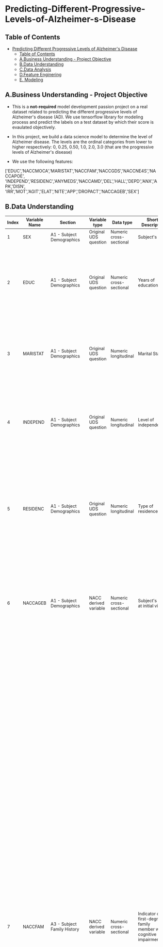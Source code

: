 # Predicting-Different-Progressive-Levels-of-Alzheimer-s-Disease

## Table of Contents

- [Predicting Different Progressive Levels of Alzheimer's Disease](#predicting-different-progressive-levels-of-alzheimers-disease)
  - [Table of Contents](#table-of-contents)
  - [A.Business Understanding - Project Objective](#abusiness-understanding---project-objective)
  - [B.Data Understanding](#bdata-understanding)
  - [C.Data Analysis](#cdata-analysis)
  - [D.Feature Enginering](#dfeature-enginering)
  - [E. Modeling](#e-modeling)

## A.Business Understanding - Project Objective

- This is a **not-required** model development passion project on a real dataset related to predicting the different progressive levels of Alzheimer's disease (AD). We use tensorflow library for modeling process and predict the labels on a test dataset by which their score is evaulated objectively.
  
- In this project, we build a data science model to determine the level of Alzheimer disease. The levels are the ordinal categories from lower to higher respectively: 0, 0.25, 0.50, 1.0, 2.0, 3.0 (that are the progressive levels of Alzheimer's disease)
- We use the following features:

['EDUC','NACCMOCA','MARISTAT','NACCFAM','NACCGDS','NACCNE4S','NACCAPOE', 'INDEPEND','RESIDENC','ANYMEDS','NACCAMD','DEL','HALL','DEPD','ANX','APA','DISN', 'IRR','MOT','AGIT','ELAT','NITE','APP','DROPACT','NACCAGEB','SEX']

## B.Data Understanding


| Index | Variable Name | Section                                             | Variable type         | Data type               | Short Descriptor                                                  | Data Source | Allowable codes                                                                                                                                                                                                                                                                                              | Missing Codes | Description / derivation                                                                                                                                                                                                                                                                                                                                                                                                                                                                                                                                                                                                                                                                                                                                                                                                                                                                                                                                                                                                                                                                                                                                                                                                                                                                                                                                                                                                                                                                                                                                                                                                                                                                                                                                                                                                                                                                                                                                                                                                                                                                                                                                                                                                                                        |
| ----- | ------------- | --------------------------------------------------- | --------------------- | ----------------------- | ----------------------------------------------------------------- | ----------- | ------------------------------------------------------------------------------------------------------------------------------------------------------------------------------------------------------------------------------------------------------------------------------------------------------------ | ------------- | --------------------------------------------------------------------------------------------------------------------------------------------------------------------------------------------------------------------------------------------------------------------------------------------------------------------------------------------------------------------------------------------------------------------------------------------------------------------------------------------------------------------------------------------------------------------------------------------------------------------------------------------------------------------------------------------------------------------------------------------------------------------------------------------------------------------------------------------------------------------------------------------------------------------------------------------------------------------------------------------------------------------------------------------------------------------------------------------------------------------------------------------------------------------------------------------------------------------------------------------------------------------------------------------------------------------------------------------------------------------------------------------------------------------------------------------------------------------------------------------------------------------------------------------------------------------------------------------------------------------------------------------------------------------------------------------------------------------------------------------------------------------------------------------------------------------------------------------------------------------------------------------------------------------------------------------------------------------------------------------------------------------------------------------------------------------------------------------------------------------------------------------------------------------------------------------------------------------------------------------------------------- |
| 1     | SEX           | A1 - Subject Demographics                           | Original UDS question | Numeric cross-sectional | Subject's sex                                                     | rdd         | 1 = Male<br>2 = Female                                                                                                                                                                                                                                                                                       |               |                                                                                                                                                                                                                                                                                                                                                                                                                                                                                                                                                                                                                                                                                                                                                                                                                                                                                                                                                                                                                                                                                                                                                                                                                                                                                                                                                                                                                                                                                                                                                                                                                                                                                                                                                                                                                                                                                                                                                                                                                                                                                                                                                                                                                                                                 |
| 2     | EDUC          | A1 - Subject Demographics                           | Original UDS question | Numeric cross-sectional | Years of education                                                | rdd         | 0 - 36<br>99 = Unknown                                                                                                                                                                                                                                                                                       |               | In general,<br>12 = high school or GRE,<br>16 = bachelor's degree,<br>18 = master's degree,<br>20 = doctorate.<br>Note that although this variable is not collected at follow-up visits, the value from the initial visit will be shown at all follow-up visits.                                                                                                                                                                                                                                                                                                                                                                                                                                                                                                                                                                                                                                                                                                                                                                                                                                                                                                                                                                                                                                                                                                                                                                                                                                                                                                                                                                                                                                                                                                                                                                                                                                                                                                                                                                                                                                                                                                                                                                                                |
| 3     | MARISTAT      | A1 - Subject Demographics                           | Original UDS question | Numeric longitudinal    | Marital Status                                                    | rdd         | 1 = Married<br>2 = Widowed<br>3 = Divorced<br>4 = Separated<br>5 = Never married (for marriage was annulled)<br>6 = Living as married/domestic partner<br>8 = Other or unknown                                                                                                                               |               | Note that in v1– 2 there was an option for “other” status. These have been recoded to maristat = 9.                                                                                                                                                                                                                                                                                                                                                                                                                                                                                                                                                                                                                                                                                                                                                                                                                                                                                                                                                                                                                                                                                                                                                                                                                                                                                                                                                                                                                                                                                                                                                                                                                                                                                                                                                                                                                                                                                                                                                                                                                                                                                                                                                             |
| 4     | INDEPEND      | A1 - Subject Demographics                           | Original UDS question | Numeric longitudinal    | Level of independence                                             | rdd         | 1 = Able to live independently<br>2 = Requires some assistance with complex activities<br>3 = Requires some assistance with basic activities<br>4 = Completely dependent<br>9 = Unknown                                                                                                                      |               |                                                                                                                                                                                                                                                                                                                                                                                                                                                                                                                                                                                                                                                                                                                                                                                                                                                                                                                                                                                                                                                                                                                                                                                                                                                                                                                                                                                                                                                                                                                                                                                                                                                                                                                                                                                                                                                                                                                                                                                                                                                                                                                                                                                                                                                                 |
| 5     | RESIDENC      | A1 - Subject Demographics                           | Original UDS question | Numeric longitudinal    | Type of residence                                                 | rdd         | 1 = Single- or multi-family private residence<br>(apartment, condo, house)<br>2 = Retirement community or independent group living<br>3 = Assisted living, adult family home, or boarding home<br>4 = Skilled nursing facility, nursing home, hospital, or hospice<br>9 = Other or unknown                   |               | Note that in v1– 2 there was an option for “other” type of residence. These have been recoded to residenc = 9.                                                                                                                                                                                                                                                                                                                                                                                                                                                                                                                                                                                                                                                                                                                                                                                                                                                                                                                                                                                                                                                                                                                                                                                                                                                                                                                                                                                                                                                                                                                                                                                                                                                                                                                                                                                                                                                                                                                                                                                                                                                                                                                                                  |
| 6     | NACCAGEB      | A1 - Subject Demographics                           | NACC derived variable | Numeric cross-sectional | Subject's age at initial visit                                    | rdd         | 18 - 120                                                                                                                                                                                                                                                                                                     |               | Birth month and year are required elements in the UDS; however, birth day is not collected. To calculate naccageb, birth day is set to 1 for all subjects. Baseline age is then computed as initial visit date minus birth date. Note that although this variable is listed for all visits, it does not change across visits; it is cross-sectional.                                                                                                                                                                                                                                                                                                                                                                                                                                                                                                                                                                                                                                                                                                                                                                                                                                                                                                                                                                                                                                                                                                                                                                                                                                                                                                                                                                                                                                                                                                                                                                                                                                                                                                                                                                                                                                                                                                            |
| 7     | NACCFAM       | A3 - Subject Family History                         | NACC derived variable | Numeric cross-sectional | Indicator of first-degree family member with cognitive impairment | rdd         | 0 = No report of a first-degree family member with cognitive impairment<br>1 = Report of at least one first-degree family member with cognitive impairment<br>9 = Unknown<br>\-4 = Not available: UDS form submitted did not collect data in this way, or a skip pattern precludes response to this question |               | UDS Form A3 version 1 – 2, submitted at all available visits: Subjects reporting at least one parent, sibling, or child with dementia at any visit will have naccfam = 1. Subjects who report no first-degree family members with dementia at all visits where Form A3 is submitted will have naccfam = 0.<br>UDS Form A3 version 3.0 or subsequent versions, submitted at all available visits: If at least one parent, sibling, or child is reported to have both a primary neurological problem/psychiatric condition of cognitive impairment/behavior change (coded as 1) and one of the primary diagnosis codes listed below at any visit, then naccfam = 1. Subjects who report all first-degree family members as having a family history absent of cognitive impairment/psychiatric condition (primary neurological problem/psychiatric condition coded as 2–8) or a primary neurological problem/psychiatric condition is reported (coded as 1), but a code other than those listed below is reported, will have naccfam = 0.<br>For subjects with Form A3 data from multiple form versions, all available data will be included in the calculation of naccfam. For example, if a family history of cognitive impairment is indicated on Form A3 using v3.0 but not on a previous version using v1–2, the subject will still have naccfam = 1.<br>Those with a submitted Form A3 (any version) who are missing data on all first-degree family members are coded as Unknown (naccfam = 9). If some first-degree family members are coded as No and some are coded as Unknown, then they are all coded as Unknown (naccfam = 9).<br>In general, a known history of cognitive impairment reported at any visit supersedes all visits with missing codes. Likewise, an indication of cognitive impairment at any visit supersedes all other visits where a history of cognitive impairment is indicated as not present. In all other conditions where reporting varies, data from the most recent visit are used to calculate naccfam.<br>If Form A3 was never submitted for any version of the UDS, naccfam will take a value of -4. Note that although this variable is listed for all visits, it does not change across visits; it is cross-sectional. |
| 8     | ANYMEDS       | A4 - Subject Medications                            | Original UDS question | Numeric longitudinal    | Subject taking any medications                                    | rdd         | 0 = No<br>1 = Yes<br>\-4 = Did not complete medications form                                                                                                                                                                                                                                                 |               | If the medications form was not completed, then anymeds = - 4.                                                                                                                                                                                                                                                                                                                                                                                                                                                                                                                                                                                                                                                                                                                                                                                                                                                                                                                                                                                                                                                                                                                                                                                                                                                                                                                                                                                                                                                                                                                                                                                                                                                                                                                                                                                                                                                                                                                                                                                                                                                                                                                                                                                                  |
| 9     | NACCAMD       | A4 - Subject Medications                            | NACC derived variable | Numeric longitudinal    | Total number of medications reported at each visit                | rdd         | 0 - 40<br>\-4 = Did not complete medications form                                                                                                                                                                                                                                                            |               | This variable provides the total number of medications reported at a visit including all prescription and over the counter medications reported on UDS Form A4 at a single visit. If the medications form was not completed, then naccamd = -4.                                                                                                                                                                                                                                                                                                                                                                                                                                                                                                                                                                                                                                                                                                                                                                                                                                                                                                                                                                                                                                                                                                                                                                                                                                                                                                                                                                                                                                                                                                                                                                                                                                                                                                                                                                                                                                                                                                                                                                                                                 |
| 10    | CDRGLOB       | B4 CDR® Plus NACC FTLD                              | Original UDS question | Numeric longitudinal    | Global CDR®                                                       | rdd         | 0.0 = No impairment<br>0.5 = Questionable impairment 1.0 = Mild impairment<br>2.0 = Moderate impairment<br>3.0 = Severe impairment                                                                                                                                                                           |               |                                                                                                                                                                                                                                                                                                                                                                                                                                                                                                                                                                                                                                                                                                                                                                                                                                                                                                                                                                                                                                                                                                                                                                                                                                                                                                                                                                                                                                                                                                                                                                                                                                                                                                                                                                                                                                                                                                                                                                                                                                                                                                                                                                                                                                                                 |
| 11    | DEL           | B5 Neuropsychiatric Inventory Questionnaire (NPI-Q) | Original UDS question | Numeric longitudinal    | Delusions in the last month                                       | rdd         | 0 = No<br>1 = Yes<br>9 = Unkown<br>\- 4 = Not available: UDS form submitted did not collect data in this way, or a skip pattern precludes response to this question<br>                                                                                                                                      |               | An option of Unknown (del=9) was added to UDS v3.0 and subsequent versions. Also note that the wording in v3.0 and subsequent versions changed to be consistent with the way the NPI-Q was originally intended to be completed; the wording changes are not expected to affect the essential meaning of the question.                                                                                                                                                                                                                                                                                                                                                                                                                                                                                                                                                                                                                                                                                                                                                                                                                                                                                                                                                                                                                                                                                                                                                                                                                                                                                                                                                                                                                                                                                                                                                                                                                                                                                                                                                                                                                                                                                                                                           |
| 12    | HALL          | B5 Neuropsychiatric Inventory Questionnaire (NPI-Q) | Original UDS question | Numeric longitudinal    | Hallucinations in the last month                                  | rdd         | 0 = No<br>1 = Yes<br>9 = Unkown<br>\- 4 = Not available: UDS form submitted did not collect data in this way, or a skip pattern precludes response to this question<br>                                                                                                                                      |               | An option of Unknown (hall = 9) was added to UDS v3.0 and subsequent versions. Also note that the wording in v3.0 and subsequent versions changed to be consistent with the way the NPI-Q was originally intended to be completed; the wording changes are not expected to affect the essential meaning of the question.                                                                                                                                                                                                                                                                                                                                                                                                                                                                                                                                                                                                                                                                                                                                                                                                                                                                                                                                                                                                                                                                                                                                                                                                                                                                                                                                                                                                                                                                                                                                                                                                                                                                                                                                                                                                                                                                                                                                        |
| 13    | AGIT          | B5 Neuropsychiatric Inventory Questionnaire (NPI-Q) | Original UDS question | Numeric longitudinal    | Agitation or aggression in the last month                         | rdd         | 0 = No<br>1 = Yes<br>9 = Unkown<br>\- 4 = Not available: UDS form submitted did not collect data in this way, or a skip pattern precludes response to this question<br>                                                                                                                                      |               | An option of Unknown (agit = 9) was added to UDS v3.0 and subsequent versions. Also note that the wording in v3.0 and subsequent versions changed to be consistent with the way the NPI-Q was originally intended to be completed; the wording changes are not expected to affect the essential meaning of the question.                                                                                                                                                                                                                                                                                                                                                                                                                                                                                                                                                                                                                                                                                                                                                                                                                                                                                                                                                                                                                                                                                                                                                                                                                                                                                                                                                                                                                                                                                                                                                                                                                                                                                                                                                                                                                                                                                                                                        |
| 14    | DEPD          | B5 Neuropsychiatric Inventory Questionnaire (NPI-Q) | Original UDS question | Numeric longitudinal    | Depression or dysphoria in the last month                         | rdd         | 0 = No<br>1 = Yes<br>9 = Unkown<br>\- 4 = Not available: UDS form submitted did not collect data in this way, or a skip pattern precludes response to this question<br>                                                                                                                                      |               | An option of Unknown (depd = 9) was added to UDS v3.0 and subsequent versions. Also note that the wording in v3.0 and subsequent versions changed to be consistent with the way the NPI-Q was originally intended to be completed; the wording changes are not expected to affect the essential meaning of the question.                                                                                                                                                                                                                                                                                                                                                                                                                                                                                                                                                                                                                                                                                                                                                                                                                                                                                                                                                                                                                                                                                                                                                                                                                                                                                                                                                                                                                                                                                                                                                                                                                                                                                                                                                                                                                                                                                                                                        |
| 15    | ANX           | B5 Neuropsychiatric Inventory Questionnaire (NPI-Q) | Original UDS question | Numeric longitudinal    | Anxiety in the last month                                         | rdd         | 0 = No<br>1 = Yes<br>9 = Unkown<br>\- 4 = Not available: UDS form submitted did not collect data in this way, or a skip pattern precludes response to this question<br>                                                                                                                                      |               | An option of Unknown (anx = 9) was added to UDS v3.0 and subsequent versions. Also note that the wording in v3.0 and subsequent versions changed to be consistent with the way the NPI-Q was originally intended to be completed; the wording changes are not expected to affect the essential meaning of the question.                                                                                                                                                                                                                                                                                                                                                                                                                                                                                                                                                                                                                                                                                                                                                                                                                                                                                                                                                                                                                                                                                                                                                                                                                                                                                                                                                                                                                                                                                                                                                                                                                                                                                                                                                                                                                                                                                                                                         |
| 16    | ELAT          | B5 Neuropsychiatric Inventory Questionnaire (NPI-Q) | Original UDS question | Numeric longitudinal    | Elation or euphoria in the last month                             | rdd         | 0 = No<br>1 = Yes<br>9 = Unkown<br>\- 4 = Not available: UDS form submitted did not collect data in this way, or a skip pattern precludes response to this question<br>                                                                                                                                      |               | An option of Unknown (elat = 9) was added to UDS v3.0 and subsequent versions. Also note that the wording in v3.0 and subsequent versions changed to be consistent with the way the NPI-Q was originally intended to be completed; the wording changes are not expected to affect the essential meaning of the question.                                                                                                                                                                                                                                                                                                                                                                                                                                                                                                                                                                                                                                                                                                                                                                                                                                                                                                                                                                                                                                                                                                                                                                                                                                                                                                                                                                                                                                                                                                                                                                                                                                                                                                                                                                                                                                                                                                                                        |
| 17    | APA           | B5 Neuropsychiatric Inventory Questionnaire (NPI-Q) | Original UDS question | Numeric longitudinal    | Apathy or indifference in the last month                          | rdd         | 0 = No<br>1 = Yes<br>9 = Unkown<br>\- 4 = Not available: UDS form submitted did not collect data in this way, or a skip pattern precludes response to this question<br>                                                                                                                                      |               | An option of Unknown (apa = 9) was added to UDS v3.0 and subsequent versions. Also note that the wording in v3.0 and subsequent versions changed to be consistent with the way the NPI-Q was originally intended to be completed; the wording changes are not expected to affect the essential meaning of the question.                                                                                                                                                                                                                                                                                                                                                                                                                                                                                                                                                                                                                                                                                                                                                                                                                                                                                                                                                                                                                                                                                                                                                                                                                                                                                                                                                                                                                                                                                                                                                                                                                                                                                                                                                                                                                                                                                                                                         |
| 18    | DISN          | B5 Neuropsychiatric Inventory Questionnaire (NPI-Q) | Original UDS question | Numeric longitudinal    | Disinhibition in the last month                                   | rdd         | 0 = No<br>1 = Yes<br>9 = Unkown<br>\- 4 = Not available: UDS form submitted did not collect data in this way, or a skip pattern precludes response to this question<br>                                                                                                                                      |               | An option of Unknown (disn = 9) was added to UDS v3.0 and subsequent versions. Also note that the wording in v3.0 and subsequent versions changed to be consistent with the way the NPI-Q was originally intended to be completed; the wording changes are not expected to affect the essential meaning of the question.                                                                                                                                                                                                                                                                                                                                                                                                                                                                                                                                                                                                                                                                                                                                                                                                                                                                                                                                                                                                                                                                                                                                                                                                                                                                                                                                                                                                                                                                                                                                                                                                                                                                                                                                                                                                                                                                                                                                        |
| 19    | IRR           | B5 Neuropsychiatric Inventory Questionnaire (NPI-Q) | Original UDS question | Numeric longitudinal    | Irritability or lability in the last month                        | rdd         | 0 = No<br>1 = Yes<br>9 = Unkown<br>\- 4 = Not available: UDS form submitted did not collect data in this way, or a skip pattern precludes response to this question<br>                                                                                                                                      |               | An option of Unknown (irr = 9) was added to UDS v3.0 and subsequent versions. Also note that the wording in v3.0 and subsequent versions changed to be consistent with the way the NPI-Q was originally intended to be completed; the wording changes are not expected to affect the essential meaning of the question.                                                                                                                                                                                                                                                                                                                                                                                                                                                                                                                                                                                                                                                                                                                                                                                                                                                                                                                                                                                                                                                                                                                                                                                                                                                                                                                                                                                                                                                                                                                                                                                                                                                                                                                                                                                                                                                                                                                                         |
| 20    | MOT           | B5 Neuropsychiatric Inventory Questionnaire (NPI-Q) | Original UDS question | Numeric longitudinal    | Motor disturbance in the last month                               | rdd         | 0 = No<br>1 = Yes<br>9 = Unkown<br>\- 4 = Not available: UDS form submitted did not collect data in this way, or a skip pattern precludes response to this question<br>                                                                                                                                      |               | An option of Unknown (mot = 9) was added to UDS v3.0 and subsequent versions. Also note that the wording in v3.0 and subsequent versions changed to be consistent with the way the NPI-Q was originally intended to be completed; the wording changes are not expected to affect the essential meaning of the question.                                                                                                                                                                                                                                                                                                                                                                                                                                                                                                                                                                                                                                                                                                                                                                                                                                                                                                                                                                                                                                                                                                                                                                                                                                                                                                                                                                                                                                                                                                                                                                                                                                                                                                                                                                                                                                                                                                                                         |
| 21    | NITE          | B5 Neuropsychiatric Inventory Questionnaire (NPI-Q) | Original UDS question | Numeric longitudinal    | Nighttime behaviors in the last month                             | rdd         | 0 = No<br>1 = Yes<br>9 = Unkown<br>\- 4 = Not available: UDS form submitted did not collect data in this way, or a skip pattern precludes response to this question<br>                                                                                                                                      |               | An option of Unknown (nite = 9) was added to UDS v3.0 and subsequent versions. Also note that the wording in v3.0 and subsequent versions changed to be consistent with the way the NPI-Q was originally intended to be completed; the wording changes are not expected to affect the essential meaning of the question.                                                                                                                                                                                                                                                                                                                                                                                                                                                                                                                                                                                                                                                                                                                                                                                                                                                                                                                                                                                                                                                                                                                                                                                                                                                                                                                                                                                                                                                                                                                                                                                                                                                                                                                                                                                                                                                                                                                                        |
| 22    | APP           | B5 Neuropsychiatric Inventory Questionnaire (NPI-Q) | Original UDS question | Numeric longitudinal    | Appetite and eating problems in the last month                    | rdd         | 0 = No<br>1 = Yes<br>9 = Unkown<br>\- 4 = Not available: UDS form submitted did not collect data in this way, or a skip pattern precludes response to this question<br>                                                                                                                                      |               | An option of Unknown (app = 9) was added to UDS v3.0 and subsequent versions. Also note that the wording in v3.0 and subsequent versions changed to be consistent with the way the NPI-Q was originally intended to be completed; the wording changes are not expected to affect the essential meaning of the question.                                                                                                                                                                                                                                                                                                                                                                                                                                                                                                                                                                                                                                                                                                                                                                                                                                                                                                                                                                                                                                                                                                                                                                                                                                                                                                                                                                                                                                                                                                                                                                                                                                                                                                                                                                                                                                                                                                                                         |
| 23    | NACCGDS       | B6 Geriatric Depression Scale (GDS)                 | NACC derived variable | Numeric longitudinal    | Total GDS Score                                                   | rdd         | 0 - 15<br>88 = Could not be calculated<br>\- 4 = Not available: UDS form submitted did not collect data in this way, or a skip pattern precludes response to this question                                                                                                                                   |               | In earlier versions of the UDS, Centers were not given instructions on how to calculate the total GDS score if three or fewer GDS items were missing. NACC has created a new derived variable for Total GDS score so that subjects who were given the GDS in the earlier versions of UDS v1 will have a total GDS score if they skipped three or fewer items on the questionnaire. If the subject was missing more than three of the 15 items on the GDS for any UDS version, naccgds = 88. The UDS Coding Guidebook for Form B6 provides the algorithm for calculating the GDS score when three or fewer items are missing.                                                                                                                                                                                                                                                                                                                                                                                                                                                                                                                                                                                                                                                                                                                                                                                                                                                                                                                                                                                                                                                                                                                                                                                                                                                                                                                                                                                                                                                                                                                                                                                                                                    |
| 24    | DROPACT       | B6 Geriatric Depression Scale (GDS)                 | Original UDS question | Numeric longitudinal    | Have you dropped many of your activities and interests?           | rdd         | 0 = No<br>1 = Yes<br>9 = Did not answer<br>\- 4 = Not available: UDS form submitted did not collect data in this way, or a skip pattern precludes response to this question<br>                                                                                                                              |               | Note that an option of 9 = Did not answer was added to UDS v3.0 and subsequent versions.                                                                                                                                                                                                                                                                                                                                                                                                                                                                                                                                                                                                                                                                                                                                                                                                                                                                                                                                                                                                                                                                                                                                                                                                                                                                                                                                                                                                                                                                                                                                                                                                                                                                                                                                                                                                                                                                                                                                                                                                                                                                                                                                                                        |
| 25    | NACCAPOE      |                                                     | NACC derived variable | Numeric cross-sectional | APOE genotype                                                     | rdd-genetic | 1 = e3,e3<br>2 = e3,e4<br>3 = e3,e2<br>4 = e4,e4<br>5 = e4,e2<br>6 = e2,e2<br>9 = Missing/ unknown/ not assessed                                                                                                                                                                                             |               | APOE genotype is run independently by the ADC and reported to NACC on the NACC Neuropathology Form. APOE genotype is also reported by ADGC and NCRAD. In the rare case that the ADC-reported genotype and the genotype reported by ADGC are not the same, the genotype is set to 9 = Missing for that subject.                                                                                                                                                                                                                                                                                                                                                                                                                                                                                                                                                                                                                                                                                                                                                                                                                                                                                                                                                                                                                                                                                                                                                                                                                                                                                                                                                                                                                                                                                                                                                                                                                                                                                                                                                                                                                                                                                                                                                  |
| 26    | NACCNE4S      |                                                     | NACC derived variable | Numeric cross-sectional | Number of APOE e4 alleles                                         | rdd-genetic | 0 = No e4 allele<br>1 = 1 copy of e4 allele<br>2 = 2 copies of e4 allele<br>9 = Missing/ unknown/ not assessed                                                                                                                                                                                               |               | APOE genotype is run independently by the ADC and reported to NACC on the NACC Neuropathology Form. APOE genotype is also reported by ADGC and NCRAD. In the rare case that the ADC-reported genotype and the genotype reported by ADGC are not the same, the genotype is set to 9 = Missing for that subject.                                                                                                                                                                                                                                                                                                                                                                                                                                                                                                                                                                                                                                                                                                                                                                                                                                                                                                                                                                                                                                                                                                                                                                                                                                                                                                                                                                                                                                                                                                                                                                                                                                                                                                                                                                                                                                                                                                                                                  |

- The shape of the dataset is (9180, 38)
  - There are 9180 observations and 38 variables.
- There is no missing values in the dataset.
- In 38 variables, 32 of them contain categorical data, 6 of them numerical data and 32 nominal data.
  - Categorical column names: ['NACCFAM', 'NACCNE4S', 'ANYMEDS', 'DEL', 'HALL', 'DEPD', 'ANX', 'APA', 'DISN', 'IRR', 'MOT', 'AGIT', 'ELAT', 'NITE', 'APP', 'DROPACT', 'SEX', 'MARISTAT_1', 'MARISTAT_2', 'MARISTAT_3', 'MARISTAT_4', 'MARISTAT_5', 'MARISTAT_6', 'INDEPEND_1', 'INDEPEND_2', 'INDEPEND_3', 'INDEPEND_4', 'RESIDENC_1', 'RESIDENC_2', 'RESIDENC_3', 'RESIDENC_4', 'CDRGLOB'] 
  - Numerical column names: ['EDUC', 'NACCMOCA', 'NACCGDS', 'NACCAPOE', 'NACCAMD', 'NACCAGEB']
  - Nominal column names: ['NACCFAM', 'NACCNE4S', 'ANYMEDS', 'DEL', 'HALL', 'DEPD', 'ANX', 'APA', 'DISN', 'IRR', 'MOT', 'AGIT', 'ELAT', 'NITE', 'APP', 'DROPACT', 'SEX', 'MARISTAT_1', 'MARISTAT_2', 'MARISTAT_3', 'MARISTAT_4', 'MARISTAT_5', 'MARISTAT_6', 'INDEPEND_1', 'INDEPEND_2', 'INDEPEND_3', 'INDEPEND_4', 'RESIDENC_1', 'RESIDENC_2', 'RESIDENC_3', 'RESIDENC_4', 'CDRGLOB']


![Histogram of Binary Target Categories (Before SMOTE Oversampling)](Histogram%20of%20Binary%20Target%20Categories%20(Before%20SMOTE%20Oversampling).png)

## C.Data Analysis

- No data dropping process was performed.
- Quantile values were determined as 0.25 and 0.75, and the values above these values were perceived as outlier and the upper and lower values were equalized to Threshold values.
- There was no missing data.

![](Relationship%20between%20B5%20Neuropsychiatric%20Inventory%20Questionnaire%20Features%20-%20Sex%20-%20Alzheimer%20Impairment%20Level.png)

- In both male and female patients, it was observed that anxiety, depression, irritability and apathy values affect moderate impairment.
- Chi-Square test was performed for nominal variables.At the end of this, the P-Value value of more than 0.5 ['naccfam', 'maristat_4', 'maristat_6'] was decided not to use the model.
- ANOVA test was performed for numerical variables. At the end of this, it was observed that the P-Value value was not larger than 0.5.

## D.Feature Enginering

- Label Encoding was performed. But it was found that there was no column that should be made Label Encoding.
- One-Hot Encoding was performed. At the end of this, It was observed that this process should be done in two features (['NACCNE4S', 'NACCAPOE']).

## E. Modeling

- The data imbalance in the train datas was removed with Smote OversamPling before the model was performed.

![Histogram of Binary Target Categories (After SMOTE Oversampling)](Histogram%20of%20Binary%20Target%20Categories%20(After%20SMOTE%20Oversampling).png)

- Two different stages were established in models.
  - Baseline Model
  - Estimator / Classifier Selection (Hyperparameter Tuning)

![Comparison of Validation Accuracy Result - Validation Tunned Accuracy Result](Comparison%20of%20Validation%20Accuracy%20Result%20-%20Validation%20Tunned%20Accuracy%20Result.png)

![Comparison of Test Accuracy Result - Test Tunned Accuracy Result](Comparison%20of%20Test%20Accuracy%20Result%20-%20Test%20Tunned%20Accuracy%20Result.png)
